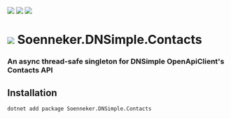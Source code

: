 ﻿[![](https://img.shields.io/nuget/v/soenneker.dnsimple.contacts.svg?style=for-the-badge)](https://www.nuget.org/packages/soenneker.dnsimple.contacts/)
[![](https://img.shields.io/github/actions/workflow/status/soenneker/soenneker.dnsimple.contacts/publish-package.yml?style=for-the-badge)](https://github.com/soenneker/soenneker.dnsimple.contacts/actions/workflows/publish-package.yml)
[![](https://img.shields.io/nuget/dt/soenneker.dnsimple.contacts.svg?style=for-the-badge)](https://www.nuget.org/packages/soenneker.dnsimple.contacts/)

# ![](https://user-images.githubusercontent.com/4441470/224455560-91ed3ee7-f510-4041-a8d2-3fc093025112.png) Soenneker.DNSimple.Contacts
### An async thread-safe singleton for DNSimple OpenApiClient's Contacts API

## Installation

```
dotnet add package Soenneker.DNSimple.Contacts
```
